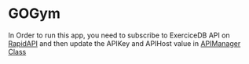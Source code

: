 # GOGym

In Order to run this app, you need to subscribe to ExerciceDB API on [RapidAPI](https://rapidapi.com/justin-WFnsXH_t6/api/exercisedb) and then update the APIKey and APIHost value
in [APIManager Class](https://github.com/AzizBess/GOGym/blob/main/GOGYM/Manager/APIManager.swift)
